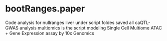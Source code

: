 # bootRanges.paper
Code analysis for nullranges
liver under script foldes saved all caQTL-GWAS analysis
multiomics is the script modeling  Single Cell Multiome ATAC + Gene Expression assay by 10x Genomics
